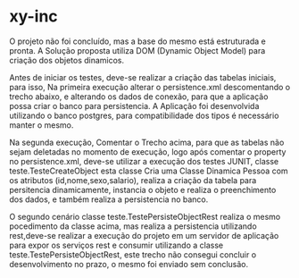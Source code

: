 # xy-inc

O projeto não foi concluído, mas a base do mesmo está estruturada e pronta. A Solução proposta utiliza DOM (Dynamic Object Model) para criação dos objetos dinamicos.

Antes de iniciar os testes, deve-se realizar a criação das tabelas iniciais, para isso, Na primeira execução alterar o persistence.xml descomentando o trecho abaixo, e alterando os dados de conexão, para que a aplicação possa criar o banco para persistencia. A Aplicação foi desenvolvida utilizando o banco postgres, para compatibilidade dos tipos é necessário manter o mesmo.

<property name="javax.persistence.schema-generation.database.action"
				value="drop-and-create" />
        

Na segunda execução, Comentar o Trecho acima, para que as tabelas não sejam deletadas no momento de execução, logo após comentar o property no persistence.xml, deve-se utilizar a execução dos testes JUNIT, classe teste.TesteCreateObject esta classe Cria uma Classe Dinamica Pessoa com os atributos (id,nome,sexo,salario), realiza a criação da tabela para persitencia dinamicamente, instancia o objeto e realiza o preenchimento dos dados, e também realiza a persistencia no banco.

O segundo cenário classe teste.TestePersisteObjectRest realiza o mesmo pocedimento da classe acima, mas realiza a persistencia utilizando rest,deve-se realizar a execução do projeto em um servidor de aplicação para expor os serviços rest e consumir utilizando a classe teste.TestePersisteObjectRest, este trecho não consegui concluir o desenvolvimento no prazo, o mesmo foi enviado sem conclusão.

